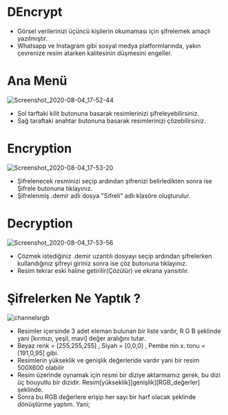 # DEncrypt

* Görsel verilerinizi üçüncü kişilerin okumaması için şifrelemek amaçlı yazılmıştır.
* Whatsapp ve Instagram gibi sosyal medya platformlarında, yakın çevrenize resim atarken kalitesinin düşmesini engeller.

# Ana Menü

![Screenshot_2020-08-04_17-52-44](https://user-images.githubusercontent.com/54184905/89309016-9659a400-d67b-11ea-986c-359554546aab.png)

* Sol tarftaki kilit butonuna basarak resimlerinizi şifreleyebilirsiniz.
* Sağ taraftaki anahtar butonuna basarak resimlerinizi çözebilirsiniz.


# Encryption

![Screenshot_2020-08-04_17-53-20](https://user-images.githubusercontent.com/54184905/89309018-978ad100-d67b-11ea-8dbd-51f15dc6bb97.png)

* Şifrelenecek resminizi seçip ardından şifrenizi belirledikten sonra ise Şifrele butonuna tıklayınız.
* Şifrelenmiş .demir adlı dosya "Sifreli" adlı klasöre oluşturulur.

# Decryption

![Screenshot_2020-08-04_17-53-56](https://user-images.githubusercontent.com/54184905/89309023-978ad100-d67b-11ea-80d8-894d20d496b9.png)

* Çözmek istediğiniz .demir uzantılı dosyayı seçip ardından şifrelerken kullandığınız şifreyi giriniz sonra ise çöz butonuna tıklayınız.
* Resim tekrar eski haline getirilir(Çözülür) ve ekrana yansıtılır.

# Şifrelerken Ne Yaptık ?

![channelsrgb](https://user-images.githubusercontent.com/54184905/89309831-99a15f80-d67c-11ea-926f-fd3d5bed69a9.gif)

* Resimler içersinde 3 adet eleman bulunan bir liste vardır, R G B şeklinde yani [kırmızı, yeşil, mavi] değer aralığını tutar.
* Beyaz renk = [255,255,255] , Siyah = [0,0,0] , Pembe nin x. tonu = [191,0,95] gibi.
* Resimlerin yükseklik ve genişlik değerleride vardır yani bir resim 500X600 olabilir
* Resim üzerinde oynamak için resmi bir diziye aktarmamız gerek, bu dizi üç bouyutlu bir dizidir. Resim[yükseklik][genişlik][RGB_değerler] şeklinde.
* Sonra bu RGB değerlere erişip her sayı bir harf olacak şeklinde dönüştürme yaptım. Yani;  
